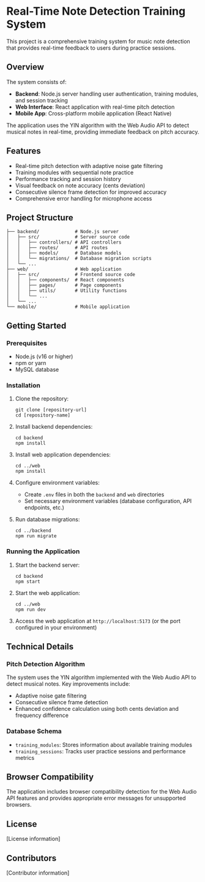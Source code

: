 # Real-Time Note Detection Training System

This project is a comprehensive training system for music note detection that provides real-time feedback to users during practice sessions.

## Overview

The system consists of:
- **Backend**: Node.js server handling user authentication, training modules, and session tracking
- **Web Interface**: React application with real-time pitch detection
- **Mobile App**: Cross-platform mobile application (React Native)

The application uses the YIN algorithm with the Web Audio API to detect musical notes in real-time, providing immediate feedback on pitch accuracy.

## Features

- Real-time pitch detection with adaptive noise gate filtering
- Training modules with sequential note practice
- Performance tracking and session history
- Visual feedback on note accuracy (cents deviation)
- Consecutive silence frame detection for improved accuracy
- Comprehensive error handling for microphone access

## Project Structure

```
├── backend/             # Node.js server
│   ├── src/             # Server source code
│   │   ├── controllers/ # API controllers
│   │   ├── routes/      # API routes
│   │   ├── models/      # Database models
│   │   └── migrations/  # Database migration scripts
│   └── ...
├── web/                 # Web application
│   ├── src/             # Frontend source code
│   │   ├── components/  # React components
│   │   ├── pages/       # Page components
│   │   ├── utils/       # Utility functions
│   │   └── ...
│   └── ...
└── mobile/              # Mobile application
```

## Getting Started

### Prerequisites

- Node.js (v16 or higher)
- npm or yarn
- MySQL database

### Installation

1. Clone the repository:
   ```
   git clone [repository-url]
   cd [repository-name]
   ```

2. Install backend dependencies:
   ```
   cd backend
   npm install
   ```

3. Install web application dependencies:
   ```
   cd ../web
   npm install
   ```

4. Configure environment variables:
   - Create `.env` files in both the `backend` and `web` directories
   - Set necessary environment variables (database configuration, API endpoints, etc.)

5. Run database migrations:
   ```
   cd ../backend
   npm run migrate
   ```

### Running the Application

1. Start the backend server:
   ```
   cd backend
   npm start
   ```

2. Start the web application:
   ```
   cd ../web
   npm run dev
   ```

3. Access the web application at `http://localhost:5173` (or the port configured in your environment)

## Technical Details

### Pitch Detection Algorithm

The system uses the YIN algorithm implemented with the Web Audio API to detect musical notes. Key improvements include:
- Adaptive noise gate filtering
- Consecutive silence frame detection
- Enhanced confidence calculation using both cents deviation and frequency difference

### Database Schema

- `training_modules`: Stores information about available training modules
- `training_sessions`: Tracks user practice sessions and performance metrics

## Browser Compatibility

The application includes browser compatibility detection for the Web Audio API features and provides appropriate error messages for unsupported browsers.

## License

[License information]

## Contributors

[Contributor information] 
